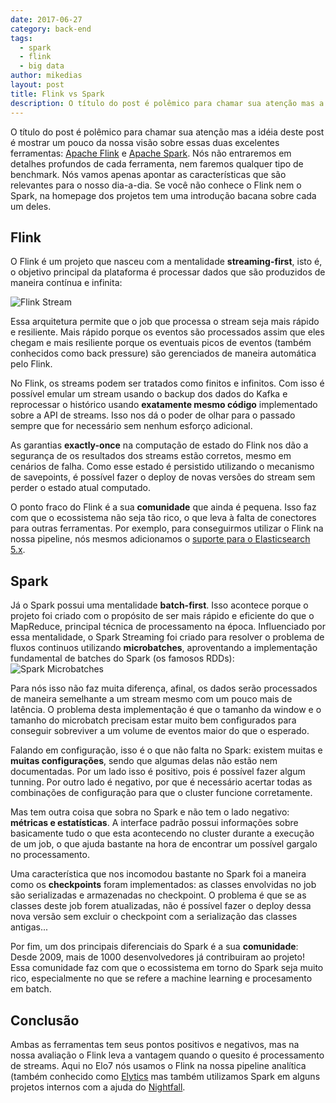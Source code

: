 ```yaml
---
date: 2017-06-27
category: back-end
tags:
  - spark
  - flink
  - big data
author: mikedias
layout: post
title: Flink vs Spark
description: O título do post é polêmico para chamar sua atenção mas a idéia deste post é mostrar um pouco da nossa visão sobre essas duas excelentes ferramentas: Apache Flink e Apache Spark.
---
```


O título do post é polêmico para chamar sua atenção mas a idéia deste post é mostrar um pouco da nossa visão sobre essas duas excelentes ferramentas: [Apache Flink](http://flink.apache.org/) e [Apache Spark](http://spark.apache.org/). Nós não entraremos em detalhes profundos de cada ferramenta, nem faremos qualquer tipo de benchmark. Nós vamos apenas apontar as características que são relevantes para o nosso dia-a-dia. 
Se você não conhece o Flink nem o Spark, na homepage dos projetos tem uma introdução bacana sobre cada um deles.

## Flink

O Flink é um projeto que nasceu com a mentalidade **streaming-first**, isto é, 
o objetivo principal da plataforma é processar dados que são produzidos de maneira contínua e infinita:

![Flink Stream](../images/flink-spark-1.png)

Essa arquitetura permite que o job que processa o stream seja mais rápido e resiliente. Mais rápido porque os eventos são processados assim que eles chegam e mais resiliente porque os eventuais picos de eventos (também conhecidos como back pressure) são gerenciados de maneira automática pelo Flink.

No Flink, os streams podem ser tratados como finitos e infinitos. Com isso é possível emular um stream usando o backup dos dados do Kafka e reprocessar o histórico usando **exatamente mesmo código** implementado sobre a API de streams. Isso nos dá o poder de olhar para o passado sempre que for necessário sem nenhum esforço adicional.

As garantias **exactly-once** na computação de estado do Flink nos dão a segurança de os resultados dos streams estão corretos, mesmo em cenários de falha. Como esse estado é persistido utilizando o mecanismo de savepoints, é possível fazer o deploy de novas versões do stream sem perder o estado atual computado.

O ponto fraco do Flink é a sua **comunidade** que ainda é pequena. Isso faz com que o ecossistema não seja tão rico, o que leva à falta de conectores para outras ferramentas. Por exemplo, para conseguirmos utilizar o Flink na nossa pipeline, nós mesmos adicionamos o [suporte para o Elasticsearch 5.x](https://github.com/apache/flink/pull/2767).

## Spark

Já o Spark possui uma mentalidade **batch-first**. Isso acontece porque o projeto foi criado com o propósito de ser mais rápido e eficiente do que o MapReduce, principal técnica de processamento na época. Influenciado por essa mentalidade, o Spark Streaming foi criado para resolver o problema de fluxos continuos utilizando **microbatches**, aproventando a implementação fundamental de batches do Spark (os famosos RDDs):
![Spark Microbatches](../images/flink-spark-2.png)

Para nós isso não faz muita diferença, afinal, os dados serão processados de maneira semelhante a um stream mesmo com um pouco mais de latência. O problema desta implementação é que o tamanho da window e o tamanho do microbatch precisam estar muito bem configurados para conseguir sobreviver a um volume de eventos maior do que o esperado.

Falando em configuração, isso é o que não falta no Spark: existem muitas e **muitas configurações**, sendo que algumas delas não estão nem documentadas. Por um lado isso é positivo, pois é possível fazer algum tunning. Por outro lado é negativo, por que é necessário acertar todas as combinações de configuração para que o cluster funcione corretamente.

Mas tem outra coisa que sobra no Spark e não tem o lado negativo: **métricas e estatísticas**. A interface padrão possui informações sobre basicamente tudo o que esta acontecendo no cluster durante a execução de um job, o que ajuda bastante na hora de encontrar um possível gargalo no processamento.

Uma característica que nos incomodou bastante no Spark foi a maneira como os **checkpoints** foram implementados: as classes envolvidas no job são serializadas e armazenadas no checkpoint. O problema é que se as classes deste job forem atualizadas, não é possível fazer o deploy dessa nova versão sem excluir o checkpoint com a serialização das classes antigas...

Por fim, um dos principais diferenciais do Spark é a sua **comunidade**: Desde 2009, mais de 1000 desenvolvedores já contribuiram ao projeto! Essa comunidade faz com que o ecossistema em torno do Spark seja muito rico, especialmente no que se refere a machine learning e procesamento em batch. 

## Conclusão

Ambas as ferramentas tem seus pontos positivos e negativos, mas na nossa avaliação o Flink leva a vantagem quando o quesito é processamento de streams. Aqui no Elo7 nós usamos o Flink na nossa pipeline analítica (também conhecido como [Elytics](/elo7-analytics-elytics/) mas também utilizamos Spark em alguns projetos internos com a ajuda do [Nightfall](/nightfall/).
